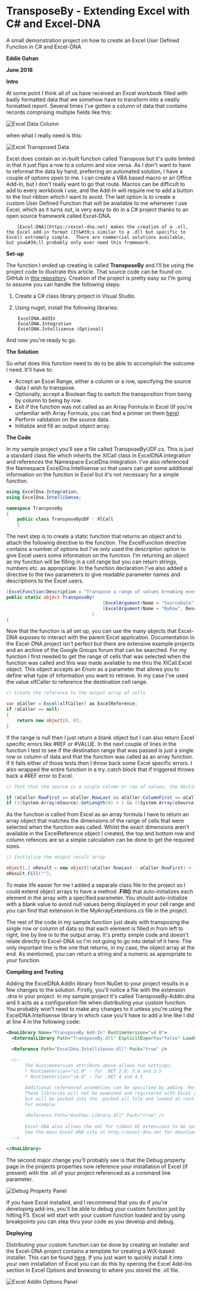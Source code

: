 # TransposeBy - Extending Excel with C# and Excel-DNA
A small demonstration project on how to create an Excel User Defined Function in C# and Excel-DNA

**Eddie Gahan**

**June 2018**

**Intro**

At some point I think all of us have received an Excel workbook filled with badly formatted data that we somehow have to transform into a neatly formatted report.  Several times I&#39;ve gotten a column of data that contains records comprising multiple fields like this:

![Excel Data Column](https://github.com/gahan/TransposeBy/blob/master/images/Excel%20Data%20Column.png "Excel Data Column")

when what I really need is this:

![Excel Transposed Data](https://github.com/gahan/TransposeBy/blob/master/images/Excel%20Transposed%20Data.png "Excel Transposed Data")

Excel does contain an in-built function called Transpose but it&#39;s quite limited in that it just flips a row to a column and vice versa.  As I don&#39;t want to have to reformat the data by hand, preferring an automated solution, I have a couple of options open to me.  I can create a VBA based macro or an Office Add-In, but I don&#39;t really want to go that route.  Macros can be difficult to add to every workbook I use, and the Add-In will require me to add a button to the tool ribbon which I want to avoid.  The last option is to create a custom User Defined Function that will be available to me whenever I use Excel, which as it turns out, is very easy to do in a C# project thanks to an open source framework called Excel-DNA.

        [Excel-DNA](https://excel-dna.net) makes the creation of a .xll, the Excel add-in format (It&#39;s similar to a .dll but specific to Excel) extremely simple.  There are commercial solutions available, but you&#39;ll probably only ever need this framework.

**Set-up**

The function I ended up creating is called **TransposeBy** and I&#39;ll be using the project code to illustrate this article.  That source code can be found on GitHub in [this repository](https://github.com/gahan/TransposeBy).  Creation of the project is pretty easy so I&#39;m going to assume you can handle the following steps:

1. Create a C# class library project in Visual Studio.
2. Using nuget, install the following libraries:

        ExcelDNA.AddIn
        ExcelDNA.Integration
        ExcelDNA.Intellisense (Optional)

And now you&#39;re ready to go.

**The Solution**

So what does this function need to do to be able to accomplish the outcome I need.  It&#39;ll have to:

- Accept an Excel Range, either a column or a row, specifying the source data I wish to transpose.
- Optionally, accept a Boolean flag to switch the transposition from being by column to being by row.
- Exit if the function was not called as an Array Formula in Excel (If you&#39;re unfamiliar with Array Formula, you can find a primer on them [here](https://support.office.com/en-ie/article/guidelines-and-examples-of-array-formulas-7d94a64e-3ff3-4686-9372-ecfd5caa57c7))
- Perform validation on the source data.
- Initialize and fill an output object array.

**The Code**

In my sample project you&#39;ll see a file called TransposeByUDF.cs.  This is just a standard class file which inherits the XlCall class in ExcelDNA.Integration and references the Namespace ExcelDna.Integration.  I&#39;ve also referenced the Namespace ExcelDna.Intellisense so that users can get some additional information on the function in Excel but it&#39;s not necessary for a simple function.

````csharp
using ExcelDna.Integration;
using ExcelDna.IntelliSense;

namespace TransposeBy
{
    public class TransposeByUDF : XlCall
    {
````

The next step is to create a static function that returns an object and to attach the following directive to the function.  The ExcelFunction directive contains a number of options but I&#39;ve only used the description option to give Excel users some information on the function.  I&#39;m returning an object as my function will be filling in a cell range but you can return strings, numbers etc. as appropriate.  In the function declaration I&#39;ve also added a directive to the two parameters to give readable parameter names and descriptions to the Excel users.

````csharp
[ExcelFunction(Description = "Transpose a range of values breaking every n number of rows/columns.")]
public static object TransposeBy(
                                    [ExcelArgument(Name = "SourceData", Description = "The range of cells to be transposed.")] object oSource,
                                    [ExcelArgument(Name = "ByRow", Description = "Optional flag to force transposing vertically insted of the horizontal default.")] [Optional] bool bByRow
                                )
{
````

Now that the function is all set up, you can use the many objects that Excel-DNA exposes to interact with the parent Excel application.  Documentation in the Excel-DNA project isn&#39;t perfect but there are extensive example projects and an archive of the Google Groups forum that can be searched.  For my function I first needed to get the range of cells that was selected when the function was called and this was made available to me thru the XlCall.Excel object.  This object accepts an Enum as a parameter that allows you to define what type of information you want to retrieve.  In my case I&#39;ve used the value xlfCaller to reference the destination cell range.

````csharp
// Create the reference to the output array of cells

var oCaller = Excel(xlfCaller) as ExcelReference;
if (oCaller == null)
{
    return new object[0, 0];
}
````

If the range is null then I just return a blank object but I can also return Excel specific errors like #REF or #VALUE.  In the next couple of lines in the function I test to see if the destination range that was passed is just a single row or column of data and that the function was called as an array function.  If it fails either of those tests then I throw back some Excel specific errors.  I also wrapped the entire function in a try..catch block that if triggered throws back a #REF error to Excel.

````csharp
// Test that the source is a single column or row of values, the destination is an array function etc.

if (oCaller.RowFirst == oCaller.RowLast && oCaller.ColumnFirst == oCaller.ColumnLast) { return ExcelError.ExcelErrorRef; }  // Formula has not been entered as an Array formula
if (((System.Array)oSource).GetLength(0) > 1 && ((System.Array)oSource).GetLength(1) > 1) { return ExcelError.ExcelErrorValue; } // Source data is not a single column or row
````

As the function is called from Excel as an array formula I have to return an array object that matches the dimensions of the range of cells that were selected when the function was called.  Whilst the exact dimensions aren&#39;t available in the ExcelReference object I created, the top and bottom row and column refences are so a simple calculation can be done to get the required sizes.

````csharp
// Initialise the output result array

object[,] oResult = new object[(oCaller.RowLast - oCaller.RowFirst) + 1, (oCaller.ColumnLast - oCaller.ColumnFirst) + 1];
oResult.Fill("");
````

To make life easier for me I added a separate class file to the project so I could extend object arrays to have a method **.Fill()** that auto-initializes each element in the array with a specified parameter.  You should auto-initialize with a blank value to avoid null values being displayed in your cell range and you can find that extension in the MyArrayExtentions.cs file in the project.

The rest of the code in my sample function just deals with transposing the single row or column of data so that each element is filled in from left to right, line by line in to the output array.  It&#39;s pretty simple code and doesn&#39;t relate directly to Excel-DNA so I&#39;m not going to go into detail of it here.  The only important line is the one that returns, in my case, the object array at the end.  As mentioned, you can return a string and a numeric as appropriate to your function.

**Compiling and Testing**

Adding the ExcelDNA.AddIn library from NuGet to your project results in a few changes to the solution.  Firstly, you&#39;ll notice a file with the extension .dna in your project.  In my sample project it&#39;s called TransposeBy-AddIn.dna and it acts as a configuration file when distributing your custom function.  You probably won&#39;t need to make any changes to it unless you&#39;re using the ExcelDNA.Intellisense library in which case you&#39;ll have to add a line like I did at line 4 in the following code:

````xml
<DnaLibrary Name="TransposeBy Add-In" RuntimeVersion="v4.0">
  <ExternalLibrary Path="TransposeBy.dll" ExplicitExports="false" LoadFromBytes="true" Pack="true" />

  <Reference Path="ExcelDna.IntelliSense.dll" Pack="true" />
  
  <!-- 
       The RuntimeVersion attribute above allows two settings:
       * RuntimeVersion="v2.0" - for .NET 2.0, 3.0 and 3.5
       * RuntimeVersion="v4.0" - for .NET 4 and 4.5

       Additional referenced assemblies can be specified by adding 'Reference' tags. 
       These libraries will not be examined and registered with Excel as add-in libraries, 
       but will be packed into the -packed.xll file and loaded at runtime as needed.
       For example:
       
       <Reference Path="Another.Library.dll" Pack="true" />
  
       Excel-DNA also allows the xml for ribbon UI extensions to be specified in the .dna file.
       See the main Excel-DNA site at http://excel-dna.net for downloads of the full distribution.
  -->

</DnaLibrary>
````

The second major change you&#39;ll probably see is that the Debug property page in the projects properties now reference your installation of Excel (if present) with the .xll of your project referenced as a command line parameter.

![Debug Property Panel](https://github.com/gahan/TransposeBy/blob/master/images/Debug%20Property%20Page.PNG "Debug Property Panel")

If you have Excel installed, and I recommend that you do if you&#39;re developing add-ins, you&#39;ll be able to debug your custom function just by hitting F5.  Excel will start with your custom function loaded and by using breakpoints you can step thru your code as you develop and debug.

**Deploying**

Distributing your custom function can be done by creating an installer and the Excel-DNA project contains a template for creating a WiX-based installer.  This can be found [here](https://github.com/Excel-DNA/WiXInstaller).  If you just want to quickly install it into your own installation of Excel you can do this by opening the Excel Add-Ins section in Excel Options and browsing to where you stored the .xll file.

![Excel AddIn Options Panel](https://github.com/gahan/TransposeBy/blob/master/images/Excel%20AddIn%20Options%20Panel.PNG "Excel AddIn Options Panel")